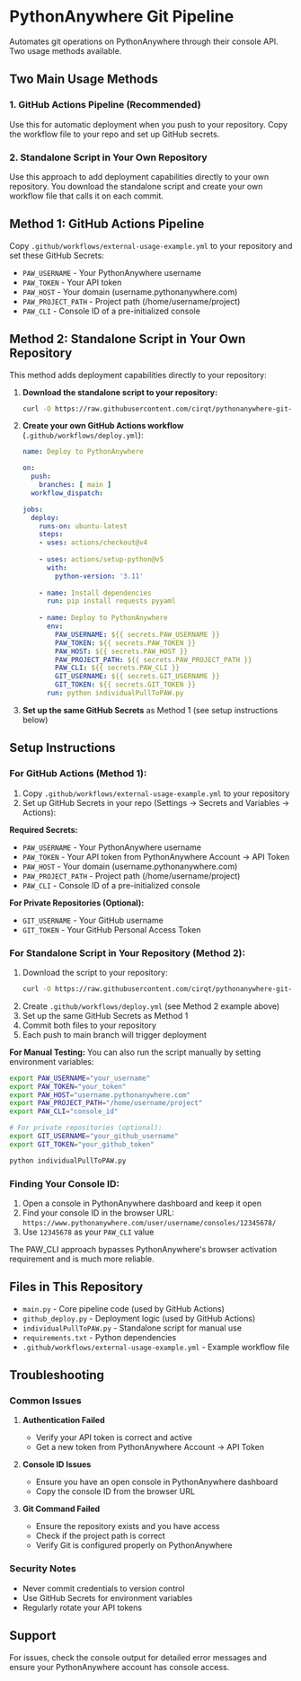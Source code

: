 # PythonAnywhere Git Pipeline

Automates git operations on PythonAnywhere through their console API. Two usage methods available.

## Two Main Usage Methods

### 1. GitHub Actions Pipeline (Recommended)
Use this for automatic deployment when you push to your repository. Copy the workflow file to your repo and set up GitHub secrets.

### 2. Standalone Script in Your Own Repository
Use this approach to add deployment capabilities directly to your own repository. You download the standalone script and create your own workflow file that calls it on each commit.

## Method 1: GitHub Actions Pipeline

Copy `.github/workflows/external-usage-example.yml` to your repository and set these GitHub Secrets:
- `PAW_USERNAME` - Your PythonAnywhere username
- `PAW_TOKEN` - Your API token  
- `PAW_HOST` - Your domain (username.pythonanywhere.com)
- `PAW_PROJECT_PATH` - Project path (/home/username/project)
- `PAW_CLI` - Console ID of a pre-initialized console

## Method 2: Standalone Script in Your Own Repository

This method adds deployment capabilities directly to your repository:

1. **Download the standalone script to your repository:**
   ```bash
   curl -O https://raw.githubusercontent.com/cirqt/pythonanywhere-git-pipeline/main/individualPullToPAW.py
   ```

2. **Create your own GitHub Actions workflow** (`.github/workflows/deploy.yml`):
   ```yaml
   name: Deploy to PythonAnywhere
   
   on:
     push:
       branches: [ main ]
     workflow_dispatch:
   
   jobs:
     deploy:
       runs-on: ubuntu-latest
       steps:
       - uses: actions/checkout@v4
       
       - uses: actions/setup-python@v5
         with:
           python-version: '3.11'
       
       - name: Install dependencies
         run: pip install requests pyyaml
       
       - name: Deploy to PythonAnywhere
         env:
           PAW_USERNAME: ${{ secrets.PAW_USERNAME }}
           PAW_TOKEN: ${{ secrets.PAW_TOKEN }}
           PAW_HOST: ${{ secrets.PAW_HOST }}
           PAW_PROJECT_PATH: ${{ secrets.PAW_PROJECT_PATH }}
           PAW_CLI: ${{ secrets.PAW_CLI }}
           GIT_USERNAME: ${{ secrets.GIT_USERNAME }}
           GIT_TOKEN: ${{ secrets.GIT_TOKEN }}
         run: python individualPullToPAW.py
   ```

3. **Set up the same GitHub Secrets** as Method 1 (see setup instructions below)

## Setup Instructions

### For GitHub Actions (Method 1):
1. Copy `.github/workflows/external-usage-example.yml` to your repository
2. Set up GitHub Secrets in your repo (Settings → Secrets and Variables → Actions):

**Required Secrets:**
   - `PAW_USERNAME` - Your PythonAnywhere username
   - `PAW_TOKEN` - Your API token from PythonAnywhere Account → API Token
   - `PAW_HOST` - Your domain (username.pythonanywhere.com) 
   - `PAW_PROJECT_PATH` - Project path (/home/username/project)
   - `PAW_CLI` - Console ID of a pre-initialized console

**For Private Repositories (Optional):**
   - `GIT_USERNAME` - Your GitHub username
   - `GIT_TOKEN` - Your GitHub Personal Access Token

### For Standalone Script in Your Repository (Method 2):
1. Download the script to your repository:
   ```bash
   curl -O https://raw.githubusercontent.com/cirqt/pythonanywhere-git-pipeline/main/individualPullToPAW.py
   ```
2. Create `.github/workflows/deploy.yml` (see Method 2 example above)
3. Set up the same GitHub Secrets as Method 1
4. Commit both files to your repository
5. Each push to main branch will trigger deployment

**For Manual Testing:**
You can also run the script manually by setting environment variables:
```bash
export PAW_USERNAME="your_username"
export PAW_TOKEN="your_token" 
export PAW_HOST="username.pythonanywhere.com"
export PAW_PROJECT_PATH="/home/username/project"
export PAW_CLI="console_id"

# For private repositories (optional):
export GIT_USERNAME="your_github_username"
export GIT_TOKEN="your_github_token"

python individualPullToPAW.py
```

### Finding Your Console ID:
1. Open a console in PythonAnywhere dashboard and keep it open
2. Find your console ID in the browser URL: `https://www.pythonanywhere.com/user/username/consoles/12345678/`
3. Use `12345678` as your `PAW_CLI` value

The PAW_CLI approach bypasses PythonAnywhere's browser activation requirement and is much more reliable.

## Files in This Repository

- `main.py` - Core pipeline code (used by GitHub Actions)
- `github_deploy.py` - Deployment logic (used by GitHub Actions)  
- `individualPullToPAW.py` - Standalone script for manual use
- `requirements.txt` - Python dependencies
- `.github/workflows/external-usage-example.yml` - Example workflow file

## Troubleshooting

### Common Issues

1. **Authentication Failed**
   - Verify your API token is correct and active
   - Get a new token from PythonAnywhere Account → API Token

2. **Console ID Issues**
   - Ensure you have an open console in PythonAnywhere dashboard
   - Copy the console ID from the browser URL

3. **Git Command Failed**
   - Ensure the repository exists and you have access
   - Check if the project path is correct
   - Verify Git is configured properly on PythonAnywhere

### Security Notes

- Never commit credentials to version control
- Use GitHub Secrets for environment variables
- Regularly rotate your API tokens

## Support

For issues, check the console output for detailed error messages and ensure your PythonAnywhere account has console access.
